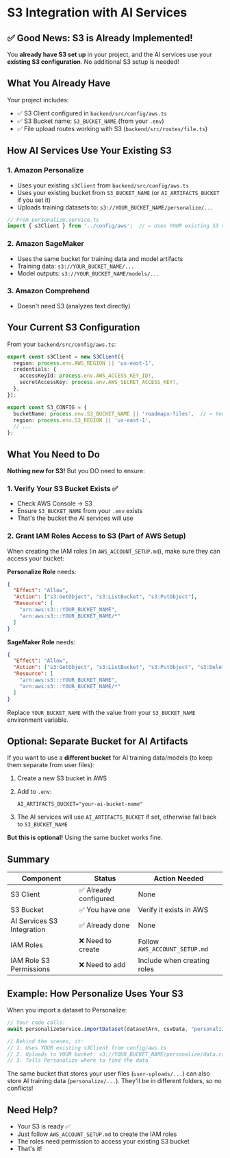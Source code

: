 # S3 Integration with AI Services

## ✅ Good News: S3 is Already Implemented!

You **already have S3 set up** in your project, and the AI services use your **existing S3 configuration**. No additional S3 setup is needed!

## What You Already Have

Your project includes:
- ✅ S3 Client configured in `backend/src/config/aws.ts`
- ✅ S3 Bucket name: `S3_BUCKET_NAME` (from your `.env`)
- ✅ File upload routes working with S3 (`backend/src/routes/file.ts`)

## How AI Services Use Your Existing S3

### 1. **Amazon Personalize** 
- Uses your existing `s3Client` from `backend/src/config/aws.ts`
- Uses your existing bucket from `S3_BUCKET_NAME` (or `AI_ARTIFACTS_BUCKET` if you set it)
- Uploads training datasets to: `s3://YOUR_BUCKET_NAME/personalize/...`

```typescript
// From personalize.service.ts
import { s3Client } from '../config/aws';  // ← Uses YOUR existing S3 client!
```

### 2. **Amazon SageMaker**
- Uses the same bucket for training data and model artifacts
- Training data: `s3://YOUR_BUCKET_NAME/...`
- Model outputs: `s3://YOUR_BUCKET_NAME/models/...`

### 3. **Amazon Comprehend**
- Doesn't need S3 (analyzes text directly)

## Your Current S3 Configuration

From your `backend/src/config/aws.ts`:

```typescript
export const s3Client = new S3Client({
  region: process.env.AWS_REGION || 'us-east-1',
  credentials: {
    accessKeyId: process.env.AWS_ACCESS_KEY_ID!,
    secretAccessKey: process.env.AWS_SECRET_ACCESS_KEY!,
  },
});

export const S3_CONFIG = {
  bucketName: process.env.S3_BUCKET_NAME || 'roadmapx-files',  // ← Your bucket
  region: process.env.S3_REGION || 'us-east-1',
  // ...
};
```

## What You Need to Do

**Nothing new for S3!** But you DO need to ensure:

### 1. Verify Your S3 Bucket Exists ✅
- Check AWS Console → S3
- Ensure `S3_BUCKET_NAME` from your `.env` exists
- That's the bucket the AI services will use

### 2. Grant IAM Roles Access to S3 (Part of AWS Setup)

When creating the IAM roles (in `AWS_ACCOUNT_SETUP.md`), make sure they can access your bucket:

**Personalize Role** needs:
```json
{
  "Effect": "Allow",
  "Action": ["s3:GetObject", "s3:ListBucket", "s3:PutObject"],
  "Resource": [
    "arn:aws:s3:::YOUR_BUCKET_NAME",
    "arn:aws:s3:::YOUR_BUCKET_NAME/*"
  ]
}
```

**SageMaker Role** needs:
```json
{
  "Effect": "Allow",
  "Action": ["s3:GetObject", "s3:ListBucket", "s3:PutObject", "s3:DeleteObject"],
  "Resource": [
    "arn:aws:s3:::YOUR_BUCKET_NAME",
    "arn:aws:s3:::YOUR_BUCKET_NAME/*"
  ]
}
```

Replace `YOUR_BUCKET_NAME` with the value from your `S3_BUCKET_NAME` environment variable.

## Optional: Separate Bucket for AI Artifacts

If you want to use a **different bucket** for AI training data/models (to keep them separate from user files):

1. Create a new S3 bucket in AWS
2. Add to `.env`:
   ```env
   AI_ARTIFACTS_BUCKET="your-ai-bucket-name"
   ```

3. The AI services will use `AI_ARTIFACTS_BUCKET` if set, otherwise fall back to `S3_BUCKET_NAME`

**But this is optional!** Using the same bucket works fine.

## Summary

| Component | Status | Action Needed |
|-----------|--------|---------------|
| S3 Client | ✅ Already configured | None |
| S3 Bucket | ✅ You have one | Verify it exists in AWS |
| AI Services S3 Integration | ✅ Already done | None |
| IAM Roles | ❌ Need to create | Follow `AWS_ACCOUNT_SETUP.md` |
| IAM Role S3 Permissions | ❌ Need to add | Include when creating roles |

## Example: How Personalize Uses Your S3

When you import a dataset to Personalize:

```typescript
// Your code calls:
await personalizeService.importDataset(datasetArn, csvData, "personalize/data.csv");

// Behind the scenes, it:
// 1. Uses YOUR existing s3Client from config/aws.ts
// 2. Uploads to YOUR bucket: s3://YOUR_BUCKET_NAME/personalize/data.csv
// 3. Tells Personalize where to find the data
```

The same bucket that stores your user files (`user-uploads/...`) can also store AI training data (`personalize/...`). They'll be in different folders, so no conflicts!

## Need Help?

- Your S3 is ready ✅
- Just follow `AWS_ACCOUNT_SETUP.md` to create the IAM roles
- The roles need permission to access your existing S3 bucket
- That's it!

